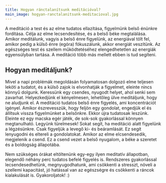 ```yaml
---
title: Hogyan ránctalanítsunk meditációval?
main_image: hogyan-ranctalanitsunk-meditacioval.jpg
---
```


A meditáció a test és az elme tudatos ellazítása, figyelmünk belső énünkre
fordítása. Célja az elme lecsendesítése, és a belső béke megtalálása. Amikor
meditálunk, vagyis a belső énre figyelünk, az energiával tölt fel, amikor pedig
a külső énre (egóra) fókuszálunk, akkor energiát veszítünk. Az egészséges test
és szellem működtetéséhez elengedhetetlen az energiák egyensúlyban tartása. A
meditáció több más mellett ebben is tud segíteni.

## Hogyan meditáljunk?

Mivel a napi problémák megoldásán folyamatosan dolgozó elme teljesen leköti a
tudatot, és a külső zajok is elvonhatják a figyelmet, eleinte nincs könnyű
dolgunk. Keressünk egy csendes, nyugodt helyet, ahol senki sem zavarhat.
Helyezkedjünk el kényelmesen, lehetőleg ülve meditáljunk, hogy ne aludjunk el. A
meditáció tudatos belső énre figyelés, ami koncentrációt igényel. Amikor
észrevesszük, hogy feljön egy gondolat, engedjük el és állítsuk vissza
figyelmünket a belsőnkre. Ekkor újra tudatosak leszünk. Eleinte ez egy macska
egér játék, de sok-sok gyakorlással könnyen megtanulható. Legyünk türelmesek!
Sokat segít, ha meditáció alatt figyelünk a légzésünkre. Csak figyeljük a levegő
ki- és beáramlását. Ez segít lenyugodni és eltereli a gondolatokat. Amikor az
elme elcsendesedik, megjelenik a csend. Ez a csend vezet a belső nyugalom, a
béke a szeretet és a boldogság állapotába.

Nem szükséges órákat eltöltenünk egy-egy ilyen meditatív állapotban, elegendő
néhány perc tudatos befelé figyelés is. Rendszeres gyakorlással
lecsendesedhetünk, megnyugodhatunk, ami csökkenti a stresszt, növeli a szellemi
kapacitást, jó hatással van az egészségre és csökkenti a ráncok kialakulását is.
Gyakoroljatok! :)


